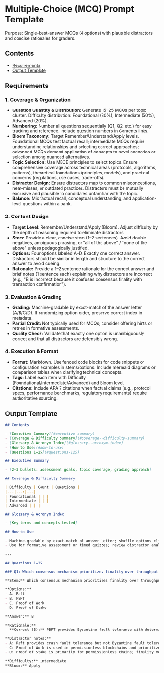 # Multiple-Choice (MCQ) Prompt Template

Purpose: Single-best-answer MCQs (4 options) with plausible distractors and concise rationales for graders.

## Contents

- [Requirements](#requirements)
- [Output Template](#output-template)

## Requirements

### 1. Coverage & Organization

- **Question Quantity & Distribution:** Generate 15–25 MCQs per topic cluster. Difficulty distribution: Foundational (30%), Intermediate (50%), Advanced (20%).
- **Numbering:** Number all questions sequentially (Q1, Q2, etc.) for easy tracking and reference. Include question numbers in Contents links.
- **Bloom Taxonomy:** Target Remember/Understand/Apply levels. Foundational MCQs test factual recall; intermediate MCQs require understanding relationships and selecting correct approaches; advanced MCQs demand application of concepts to novel scenarios or selection among nuanced alternatives.
- **Topic Selection:** Use MECE principles to select topics. Ensure comprehensive coverage across technical areas (protocols, algorithms, patterns), theoretical foundations (principles, models), and practical concerns (regulations, use cases, trade-offs).
- **Distractor Design:** Ensure distractors map to common misconceptions, near-misses, or outdated practices. Distractors must be mutually exclusive and plausible to candidates unfamiliar with the topic.
- **Balance:** Mix factual recall, conceptual understanding, and application-level questions within a bank.

### 2. Content Design

- **Target Level:** Remember/Understand/Apply (Bloom). Adjust difficulty by the depth of reasoning required to eliminate distractors.
- **Stem:** Provide a clear, concise stem (1–2 sentences). Avoid double negatives, ambiguous phrasing, or "all of the above" / "none of the above" unless pedagogically justified.
- **Options:** Four options labeled A–D. Exactly one correct answer. Distractors should be similar in length and structure to the correct answer to avoid cueing.
- **Rationale:** Provide a 1–2 sentence rationale for the correct answer and brief notes (1 sentence each) explaining why distractors are incorrect (e.g., "B is incorrect because it confuses consensus finality with transaction confirmation").

### 3. Evaluation & Grading

- **Grading:** Machine-gradable by exact-match of the answer letter (A/B/C/D). If randomizing option order, preserve correct index in metadata.
- **Partial Credit:** Not typically used for MCQs; consider offering hints or retries in formative assessments.
- **Quality Check:** Validate that exactly one option is unambiguously correct and that all distractors are defensibly wrong.

### 4. Execution & Format

- **Format:** Markdown. Use fenced code blocks for code snippets or configuration examples in stems/options. Include mermaid diagrams or comparison tables when clarifying technical concepts.
- **Tags:** Label each item with Difficulty (Foundational/Intermediate/Advanced) and Bloom level.
- **Citations:** Include APA 7 citations when factual claims (e.g., protocol specs, performance benchmarks, regulatory requirements) require authoritative sourcing.

## Output Template

```markdown
## Contents

- [Executive Summary](#executive-summary)
- [Coverage & Difficulty Summary](#coverage--difficulty-summary)
- [Glossary & Acronym Index](#glossary--acronym-index)
- [How to Use](#how-to-use)
- [Questions 1–25](#questions-125)

## Executive Summary

- [2–3 bullets: assessment goals, topic coverage, grading approach]

## Coverage & Difficulty Summary

| Difficulty | Count | Questions |
|---|---:|---|
| Foundational | | |
| Intermediate | | |
| Advanced | | |

## Glossary & Acronym Index

- [Key terms and concepts tested]

## How to Use

- Machine-gradable by exact-match of answer letter; shuffle options client-side to randomize
- Use for formative assessment or timed quizzes; review distractor analytics to identify misconceptions

---

## Questions 1–25

### Q1: Which consensus mechanism prioritizes finality over throughput in permissioned blockchains?

**Stem:** Which consensus mechanism prioritizes finality over throughput in permissioned blockchains?

**Options:**
- A. Raft
- B. PBFT
- C. Proof of Work
- D. Proof of Stake

**Answer:** B

**Rationale:**
- **Correct (B):** PBFT provides Byzantine fault tolerance with deterministic finality, prioritizing safety over speed in permissioned settings.

**Distractor notes:**
- A: Raft provides crash fault tolerance but not Byzantine fault tolerance; suitable for non-adversarial environments.
- C: Proof of Work is used in permissionless blockchains and prioritizes decentralization over finality.
- D: Proof of Stake is primarily for permissionless chains; finality mechanisms vary by implementation.

**Difficulty:** intermediate  
**Bloom:** Apply
```
